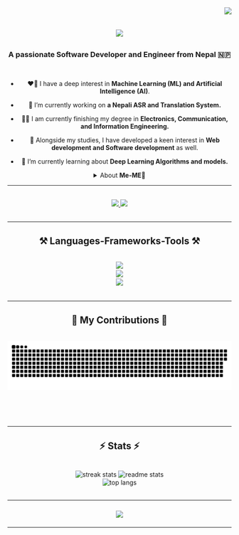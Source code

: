 <img align="right" src="https://visitor-badge.laobi.icu/badge?page_id=Tangsang2003.Tangsang2003" />

<h1 align="center">
    <img src="https://readme-typing-svg.herokuapp.com/?font=Righteous&size=35&center=true&vCenter=true&width=500&height=70&duration=4000&lines=Hi+There!+👋;+I'm+Tangsang!;" />
</h1>

<h3 align="center">A passionate Software Developer and Engineer from Nepal 🇳🇵 </h3>
<br/>
 

<div align="center">
 
 - ❤️‍🔥 I have a deep interest in **Machine Learning (ML) and Artificial Intelligence (AI)**.

 - 🔭 I’m currently working on **a Nepali ASR and Translation System.**

 - 🧑‍🎓️ I am currently finishing my degree in **Electronics, Communication, and Information Engineering.** 

 - 📘 Alongside my studies, I have developed a keen interest in **Web development and Software development** as well.
 
 - 🌱 I’m currently learning about **Deep Learning Algorithms and models.**
  <details>

<summary>About <strong>Me-ME</strong>👋</summary>

I'm always excited to dive into new technologies🌟 and use them to solve practical problems. My aim is to apply my skills in ML, AI, and software development to create innovative solutions that truly make a difference. But you know what? My **endgame** is **simple:** I want to retire on a farm 🚜. Yup, you heard me right. Picture me trading lines of code for **sunny fields 🌾 and peaceful mornings** with the animals 🐮. That's the **dream** — from **bytes to barns!**

</details>

<hr/>
<br>

<!-- - 💬 Ask me about **C, C++, Python, Flask... or anything [here.](https://github.com/Tangsang2003/Tangsang2003/issues)** -->
 </div>

 <div align="center"> 
  <a href="mailto:077bei047.tangsang@pcampus.edu.np">
    <img src="https://img.shields.io/badge/Gmail-333333?style=for-the-badge&logo=gmail&logoColor=red" />
  </a>
  <a href="https://www.linkedin.com/in/tangsang-chongbang-8713742a2" target="_blank">
    <img src="https://img.shields.io/badge/LinkedIn-0077B5?style=for-the-badge&logo=linkedin&logoColor=white" target="_blank" />
  </a>
  <!-- <a href="" target="_blank">
     <img src="https://img.shields.io/badge/Portfolio-FF5722?style=for-the-badge&logo=todoist&logoColor=white" target="_blank" /> <!-- sqlite, safari, google-chrome are other good icon options -->
  </a> 
</div>
<br>
<hr/>

<h2 align="center">⚒️ Languages-Frameworks-Tools ⚒️</h2>
<br>
<div align="center">
    <img src="https://skillicons.dev/icons?i=python,tensorflow,pytorch,c,cpp,flask,mysql"/><br>
    <img src="https://skillicons.dev/icons?i=html,css,javascript,tailwind,bootstrap,sqlite"/><br>
    <img src="https://skillicons.dev/icons?i=matlab,figma,github,vscode,photoshop"/><br>
    <!-- Use &perline=5 immediately no spaces to manage number of icons per line -->
    <!-- <img src="https://skillicons.dev/icons?i=bootstrap,html,css,vscode,github,figma,tailwind,git" />
    <img src="https://skillicons.dev/icons?i=pytorch,tensorflow,python,javascript,mongodb,c,cpp,matlab,mysql,flask&perline=5" /><br> -->
</div>

<br/>
<hr/>

<div align="center">
  <h2>🐍 My Contributions 🐍</h2>
  <br>
  <img alt="snake eating my contributions" src="https://raw.githubusercontent.com/Tangsang2003/Tangsang2003/output/github-contribution-grid-snake.svg" />
  
  <br/><br/><br/>
</div>

<hr/>

<h2 align="center">⚡ Stats ⚡</h2>
<br>
<div align=center>
  <img width=390 src="https://github-readme-streak-stats-salesp07.vercel.app/?user=Tangsang2003&count_private=true&theme=react&border_radius=10" alt="streak stats"/>
  <img width=390 src="https://github-readme-stats.vercel.app/api?username=Tangsang2003&show_icons=true&theme=react&rank_icon=github&border_radius=10" alt="readme stats" />
  <br/>
  <img width=325 align="center" src="https://github-readme-stats.vercel.app/api/top-langs/?username=Tangsang2003&hide=jupyter%20notebook&langs_count=8&layout=compact&theme=react&border_radius=10&size_weight=0.5&count_weight=0.5&exclude_repo=github-readme-stats" alt="top langs" />
</div>

<br/>
<hr/>
<h3 align="center">
    <img src="https://readme-typing-svg.herokuapp.com/?font=Righteous&size=35&center=true&vCenter=true&width=500&height=70&duration=4000&lines=Thanks+For+Visiting!✌️;" />
</h1>
<hr>


<!-- <div align="center">
<a href='https://ko-fi.com/V7V4RAK9C' target='_blank'><img height='64' style='border:0px;height:64px;' src='https://storage.ko-fi.com/cdn/kofi1.png?v=3' border='0' alt='Buy Me a Coffee at ko-fi.com' /></a>
</div> -->

<br/>

